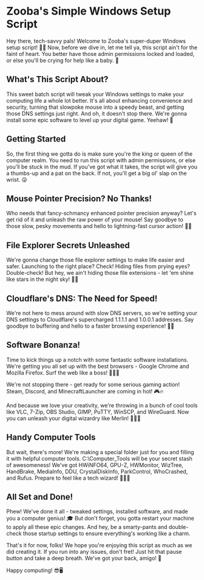 # Zooba's Simple Windows Setup Script

Hey there, tech-savvy pals! Welcome to Zooba's super-duper Windows setup script! 🚀🎉 Now, before we dive in, let me tell ya, this script ain't for the faint of heart. You better have those admin permissions locked and loaded, or else you'll be crying for help like a baby. 🍼

## What's This Script About?

This sweet batch script will tweak your Windows settings to make your computing life a whole lot better. It's all about enhancing convenience and security, turning that slowpoke mouse into a speedy beast, and getting those DNS settings just right. And oh, it doesn't stop there. We're gonna install some epic software to level up your digital game. Yeehaw! 🤠

## Getting Started

So, the first thing we gotta do is make sure you're the king or queen of the computer realm. You need to run this script with admin permissions, or else you'll be stuck in the mud. If you've got what it takes, the script will give you a thumbs-up and a pat on the back. If not, you'll get a big ol' slap on the wrist. 😜

## Mouse Pointer Precision? No Thanks!

Who needs that fancy-schmancy enhanced pointer precision anyway? Let's get rid of it and unleash the raw power of your mouse! Say goodbye to those slow, pesky movements and hello to lightning-fast cursor action! 💨💨

## File Explorer Secrets Unleashed

We're gonna change those file explorer settings to make life easier and safer. Launching to the right place? Check! Hiding files from prying eyes? Double-check! But hey, we ain't hiding those file extensions - let 'em shine like stars in the night sky! 🌟✨

## Cloudflare's DNS: The Need for Speed!

We're not here to mess around with slow DNS servers, so we're setting your DNS settings to Cloudflare's supercharged 1.1.1.1 and 1.0.0.1 addresses. Say goodbye to buffering and hello to a faster browsing experience! 🚀🌐

## Software Bonanza!

Time to kick things up a notch with some fantastic software installations. We're getting you all set up with the best browsers - Google Chrome and Mozilla Firefox. Surf the web like a boss! 🏄‍♂️🌊

We're not stopping there - get ready for some serious gaming action! Steam, Discord, and MinecraftLauncher are coming in hot! 🎮🔥

And because we love your creativity, we're throwing in a bunch of cool tools like VLC, 7-Zip, OBS Studio, GIMP, PuTTY, WinSCP, and WireGuard. Now you can unleash your digital wizardry like Merlin! 🧙‍♂️✨

## Handy Computer Tools

But wait, there's more! We're making a special folder just for you and filling it with helpful computer tools. C:\Computer_Tools will be your secret stash of awesomeness! We've got HWiNFO64, GPU-Z, HWMonitor, WizTree, HandBrake, MediaInfo, DDU, CrystalDiskInfo, ParkControl, WhoCrashed, and Rufus. Prepare to feel like a tech wizard! 🧙‍♀️🔮

## All Set and Done!

Phew! We've done it all - tweaked settings, installed software, and made you a computer genius! 🎓 But don't forget, you gotta restart your machine to apply all these epic changes. And hey, be a smarty-pants and double-check those startup settings to ensure everything's working like a charm.

That's it for now, folks! We hope you're enjoying this script as much as we did creating it. If you run into any issues, don't fret! Just hit that pause button and take a deep breath. We've got your back, amigo! 🤝

Happy computing! 😎🖥️
